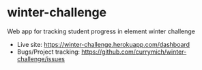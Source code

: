 # winter-challenge
Web app for tracking student progress in element winter challenge

- Live site: https://winter-challenge.herokuapp.com/dashboard
- Bugs/Project tracking: https://github.com/currymich/winter-challenge/issues
